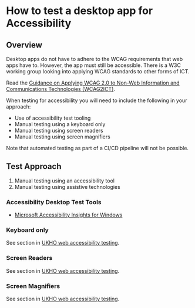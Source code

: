 # How to test a desktop app for Accessibility

## Overview

Desktop apps do not have to adhere to the WCAG requirements that web apps have to. However, the app must still be accessible. There is a W3C working group looking into applying WCAG standards to other forms of ICT.

Read the [Guidance on Applying WCAG 2.0 to Non-Web Information and Communications Technologies (WCAG2ICT)](https://www.w3.org/WAI/standards-guidelines/wcag/non-web-ict/).

When testing for accessibility you will need to include the following in your approach:

* Use of accessibility test tooling
* Manual testing using a keyboard only
* Manual testing using screen readers
* Manual testing using screen magnifiers

Note that automated testing as part of a CI/CD pipeline will not be possible.

## Test Approach

1. Manual testing using an accessibility tool
1. Manual testing using assistive technologies

### Accessibility Desktop Test Tools

* [Microsoft Accessibility Insights for Windows](https://accessibilityinsights.io/docs/en/windows/overview/)

### Keyboard only

See section in [UKHO web accessibility testing](web-accessibility-testing.md#keyboard-only).

### Screen Readers

See section in [UKHO web accessibility testing](web-accessibility-testing.md#screen-readers).

### Screen Magnifiers

See section in [UKHO web accessibility testing](web-accessibility-testing.md#screen-magnifiers).
